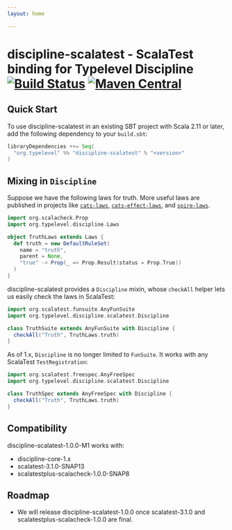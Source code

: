 ```yaml
---
layout: home

---
```


# discipline-scalatest - ScalaTest binding for Typelevel Discipline [![Build Status](https://travis-ci.com/rossabaker/discipline-scalatest.svg?branch=master)](https://travis-ci.com/typelevel/discipline-scalatest) [![Maven Central](https://maven-badges.herokuapp.com/maven-central/org.typelevel/discipline-scalatest_2.12/badge.svg)](https://maven-badges.herokuapp.com/maven-central/org.typelevel/discipline-scalatest_2.12)

## Quick Start

To use discipline-scalatest in an existing SBT project with Scala 2.11 or later, add the following dependency to your `build.sbt`:

```scala
libraryDependencies ++= Seq(
  "org.typelevel" %% "discipline-scalatest" % "<version>"
)
```

## Mixing in `Discipline`

Suppose we have the following laws for truth. More useful laws are published in projects like [`cats-laws`](https://github.com/typelevel/cats), [`cats-effect-laws`](https://github.com/typelevel/cats-effect), and [`spire-laws`](https://gihtub.com/typelevel/spire).

```scala mdoc
import org.scalacheck.Prop
import org.typelevel.discipline.Laws

object TruthLaws extends Laws {
  def truth = new DefaultRuleSet(
    name = "truth",
    parent = None,
    "true" -> Prop(_ => Prop.Result(status = Prop.True))
  )
}
```

discipline-scalatest provides a `Discipline` mixin, whose `checkAll` helper lets us easily check the laws in ScalaTest:

```scala mdoc
import org.scalatest.funsuite.AnyFunSuite
import org.typelevel.discipline.scalatest.Discipline

class TruthSuite extends AnyFunSuite with Discipline {
  checkAll("Truth", TruthLaws.truth)
}
```

As of 1.x, `Discipline` is no longer limited to `FunSuite`.  It works with any ScalaTest `TestRegistration`:

```scala mdoc
import org.scalatest.freespec.AnyFreeSpec
import org.typelevel.discipline.scalatest.Discipline

class TruthSpec extends AnyFreeSpec with Discipline {
  checkAll("Truth", TruthLaws.truth)
}
```

## Compatibility

discipline-scalatest-1.0.0-M1 works with:

* discipline-core-1.x
* scalatest-3.1.0-SNAP13
* scalatestplus-scalacheck-1.0.0-SNAP8

## Roadmap

* We will release discipline-scalatest-1.0.0 once scalatest-3.1.0 and scalatestplus-scalacheck-1.0.0 are final.

